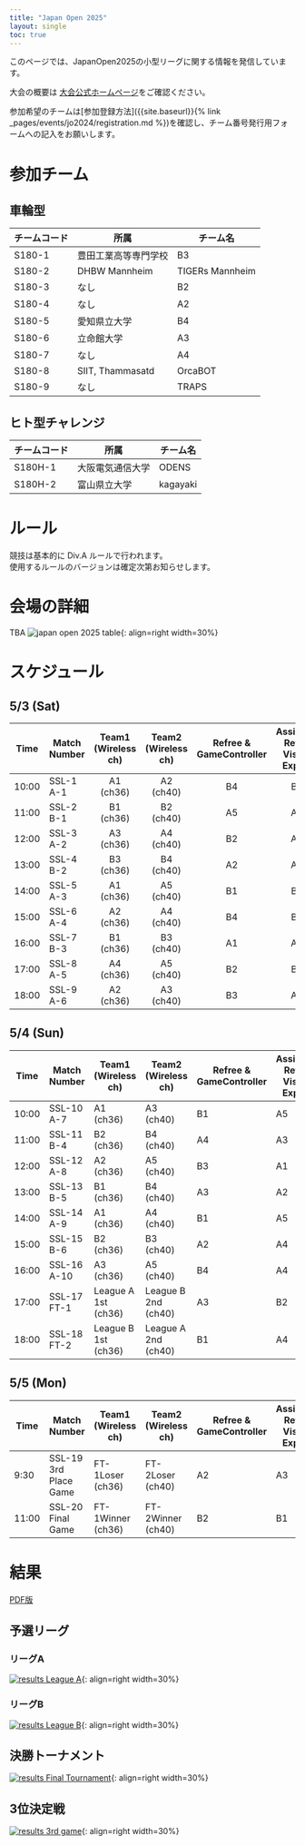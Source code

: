 ```yaml
---
title: "Japan Open 2025"
layout: single
toc: true
--- 
```


このページでは、JapanOpen2025の小型リーグに関する情報を発信しています。

大会の概要は [大会公式ホームページ](https://www.robocup.or.jp/JapanOpen2025/)をご確認ください。

参加希望のチームは[参加登録方法]({{site.baseurl}}{% link _pages/events/jo2024/registration.md %})を確認し、チーム番号発行用フォームへの記入をお願いします。

# 参加チーム
## 車輪型

|チームコード|所属|チーム名|
|---|---|---|
|S180-1|豊田工業高等専門学校|B3|
|S180-2|DHBW Mannheim|TIGERs Mannheim|
|S180-3|なし|B2|
|S180-4|なし|A2|
|S180-5|愛知県立大学|B4|
|S180-6|立命館大学|A3|
|S180-7|なし|A4|
|S180-8|SIIT, Thammasatd|OrcaBOT|
|S180-9|なし|TRAPS|



## ヒト型チャレンジ

|チームコード|所属|チーム名|
|---|---|---|
|S180H-1|大阪電気通信大学|ODENS|
|S180H-2|富山県立大学|kagayaki|


# ルール
競技は基本的に Div.A ルールで行われます。  
使用するルールのバージョンは確定次第お知らせします。

# 会場の詳細
TBA
![japan open 2025 table](images/map_s180.png){: align=right width=30%}

# スケジュール
## 5/3 (Sat)

| Time  | Match Number | Team1<br>(Wireless ch) | Team2<br>(Wireless ch)      | Refree &<br>GameController | Assistant Ref. &<br>Vision Expert | 
| ----- | ------------ |:----------------------:|:---------------------------:|:--------------------------:|:---------------------------------:| 
| 10:00 | SSL-1<br>A-1 | A1<br>(ch36)  	        | A2<br>(ch40)                | B4                         | B3                                | 
| 11:00 | SSL-2<br>B-1 | B1<br>(ch36)           | B2<br>(ch40)                | A5                         | A2                                | 
| 12:00 | SSL-3<br>A-2 | A3<br>(ch36)           | A4<br>(ch40)                | B2                         | A1                                | 
| 13:00 | SSL-4<br>B-2 | B3<br>(ch36)           | B4<br>(ch40)                | A2                         | A3                                | 
| 14:00 | SSL-5<br>A-3 | A1<br>(ch36)           | A5<br>(ch40)                | B1                         | B3                                | 
| 15:00 | SSL-6<br>A-4 | A2<br>(ch36)           | A4<br>(ch40)                | B4                         | B2                                | 
| 16:00 | SSL-7<br>B-3 | B1<br>(ch36)           | B3<br>(ch40)                | A1                         | A3                                | 
| 17:00 | SSL-8<br>A-5 | A4<br>(ch36)           | A5<br>(ch40)                | B2                         | B1                                | 
| 18:00 | SSL-9<br>A-6 | A2<br>(ch36)           | A3<br>(ch40)                | B3                         | A5                                | 

## 5/4 (Sun)

| Time  | Match Number   | Team1<br>(Wireless ch) | Team2<br>(Wireless ch)      | Refree &<br>GameController | Assistant Ref. &<br>Vision Expert | 
| ----- | -------------- | ---------------------- | --------------------------- | -------------------------- | --------------------------------- | 
| 10:00 | SSL-10<br>A-7  | A1<br>(ch36)           | A3<br>(ch40)                | B1                         | A5                                | 
| 11:00 | SSL-11<br>B-4  | B2<br>(ch36)           | B4<br>(ch40)                | A4                         | A3                                | 
| 12:00 | SSL-12<br>A-8  | A2<br>(ch36)           | A5<br>(ch40)                | B3                         | A1                                | 
| 13:00 | SSL-13<br>B-5  | B1<br>(ch36)           | B4<br>(ch40)                | A3                         | A2                                | 
| 14:00 | SSL-14<br>A-9  | A1<br>(ch36)           | A4<br>(ch40)                | B1                         | A5                                | 
| 15:00 | SSL-15<br>B-6  | B2<br>(ch36)           | B3<br>(ch40)                | A2                         | A4                                | 
| 16:00 | SSL-16<br>A-10 | A3<br>(ch36)           | A5<br>(ch40)                | B4                         | A4                                | 
| 17:00 | SSL-17<br>FT-1 | League A 1st<br>(ch36) | League B 2nd<br>(ch40)      | A3                         | B2                                | 
| 18:00 | SSL-18<br>FT-2 | League B 1st<br>(ch36) | League A 2nd<br>(ch40)      | B1                         | A4                                | 

## 5/5 (Mon)

| Time  | Match Number             | Team1<br>(Wireless ch)| Team2<br>(Wireless ch)| Refree &<br>GameController | Assistant Ref. &<br>Vision Expert | 
| ----- | ------------------------ | --------------------- | --------------------- | -------------------------- | --------------------------------- | 
| 9:30  | SSL-19<br>3rd Place Game | FT-1Loser<br>(ch36)   | FT-2Loser<br>(ch40)   | A2                         | A3                                | 
| 11:00 | SSL-20<br>Final Game     | FT-1Winner<br>(ch36)  | FT-2Winner<br>(ch40)  | B2                         | B1                                | 


# 結果
[PDF版](pdf/ssl_matches_2025_results.pdf)

## 予選リーグ
### リーグA
[![results League A](images/league_a_results.png)](images/league_a_results.png){: align=right width=30%}


### リーグB
[![results League B](images/league_b_results.png)](images/league_b_results.png){: align=right width=30%}



## 決勝トーナメント
[![results Final Tournament](images/final_tournament_results.png)](images/final_tournament_results.png){: align=right width=30%}


## 3位決定戦
[![results 3rd game](images/3rd_place_game_results.png)](images/3rd_place_game_results.png){: align=right width=30%}

